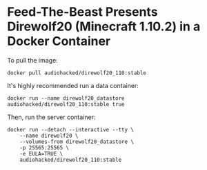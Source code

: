 # Feed-The-Beast Presents Direwolf20 (Minecraft 1.10.2) in a Docker Container
To pull the image:
```
docker pull audiohacked/direwolf20_110:stable
```

It's highly recommended run a data container:
```
docker run --name direwolf20_datastore audiohacked/direwolf20_110:stable true
```

Then, run the server container:
```
docker run --detach --interactive --tty \
    --name direwolf20 \
    --volumes-from direwolf20_datastore \
    -p 25565:25565 \
    -e EULA=TRUE \
    audiohacked/direwolf20_110:stable
```
